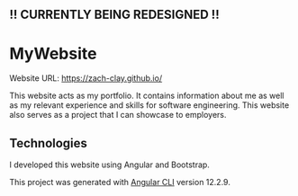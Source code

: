 ## !! CURRENTLY BEING REDESIGNED !!

# MyWebsite
Website URL: https://zach-clay.github.io/

This website acts as my portfolio. It contains information about me as well as my relevant experience and skills for software engineering. This website also serves as a project that I can showcase to employers.

## Technologies
I developed this website using Angular and Bootstrap.

This project was generated with [Angular CLI](https://github.com/angular/angular-cli) version 12.2.9.
